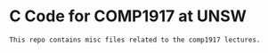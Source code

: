 C Code for COMP1917 at UNSW
============================

```This repo contains misc files related to the comp1917 lectures.```